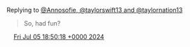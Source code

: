 Replying to [@Annosofie, @taylorswift13 and @taylornation13](https://twitter.com/Annosofie/status/1808226482478555207)

> So, had fun?

<img src="../../media/tweet.ico" width="12" /> [Fri Jul 05 18:50:18 +0000 2024](https://twitter.com/DromerDenker/status/1809298777292820869)